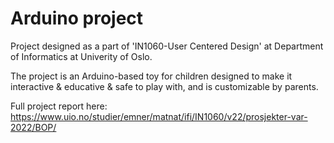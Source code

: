 # Arduino project
Project designed as a part of 'IN1060-User Centered Design' at Department of Informatics at Univerity of Oslo.

The project is an Arduino-based toy for children designed to make it interactive & educative & safe to play with, and is customizable by parents.

Full project report here:                 
https://www.uio.no/studier/emner/matnat/ifi/IN1060/v22/prosjekter-var-2022/BOP/
